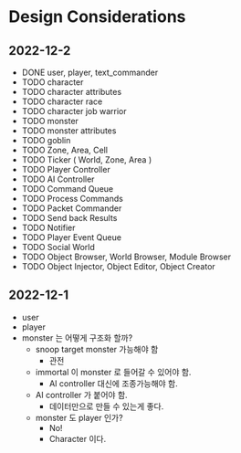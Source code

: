 
# Design Considerations

## 2022-12-2

* DONE user, player, text_commander
* TODO character
* TODO character attributes
* TODO character race
* TODO character job warrior
* TODO monster
* TODO monster attributes
* TODO goblin 
* TODO Zone, Area, Cell
* TODO Ticker ( World, Zone, Area ) 
* TODO Player Controller
* TODO AI Controller
* TODO Command Queue
* TODO Process Commands
* TODO Packet Commander
* TODO Send back Results
* TODO Notifier
* TODO Player Event Queue
* TODO Social World
* TODO Object Browser, World Browser, Module Browser
* TODO Object Injector, Object Editor, Object Creator


## 2022-12-1

* user
* player
* monster 는 어떻게 구조화 할까?
  * snoop target monster 가능해야 함
    * 관전
  * immortal 이 monster 로 들어갈 수 있어야 함.
    * AI controller 대신에 조종가능해야 함.
  * AI controller 가 붙어야 함.
    * 데이터만으로 만들 수 있는게 좋다.
  * monster 도 player 인가?
    * No!
    * Character 이다.
